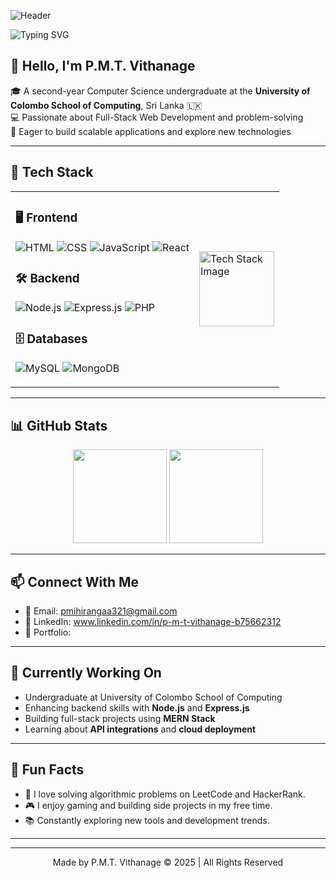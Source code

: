 <!-- Profile Banner -->
![Header](https://capsule-render.vercel.app/api?type=waving&color=0:43e97b,100:38f9d7&height=250&section=header&text=P.M.T.%20Vithanage&fontSize=50&fontColor=ffffff&animation=twinkling)

<p align="left">
  <img 
    src="https://readme-typing-svg.herokuapp.com?font=Fira+Code&weight=600&size=32&pause=500&color=00FFB2&center=false&vCenter=true&width=600&lines=Computer+Science+Undergraduate;Frontend+Developer;Backend+Developer;Full-Stack+Developer;Always+Learning+New+Tech" 
    alt="Typing SVG" 
  />
</p>

## 👋 Hello, I'm P.M.T. Vithanage

🎓 A second-year Computer Science undergraduate at the **University of Colombo School of Computing**, Sri Lanka 🇱🇰  
💻 Passionate about Full-Stack Web Development and problem-solving  
🚀 Eager to build scalable applications and explore new technologies  

---

## 🧠 Tech Stack

<table>
  <tr>
    <td>
      
### 🖥️ Frontend
![HTML](https://img.shields.io/badge/HTML5-E34F26?style=flat&logo=html5&logoColor=white)
![CSS](https://img.shields.io/badge/CSS3-1572B6?style=flat&logo=css3&logoColor=white)
![JavaScript](https://img.shields.io/badge/JavaScript-F7DF1E?style=flat&logo=javascript&logoColor=black)
![React](https://img.shields.io/badge/React-20232A?style=flat&logo=react&logoColor=61DAFB)

### 🛠️ Backend
![Node.js](https://img.shields.io/badge/Node.js-339933?style=flat&logo=node.js&logoColor=white)
![Express.js](https://img.shields.io/badge/Express.js-000000?style=flat&logo=express&logoColor=white)
![PHP](https://img.shields.io/badge/PHP-777BB4?style=flat&logo=php&logoColor=white)

### 🗄️ Databases
![MySQL](https://img.shields.io/badge/MySQL-4479A1?style=flat&logo=mysql&logoColor=white)
![MongoDB](https://img.shields.io/badge/MongoDB-4EA94B?style=flat&logo=mongodb&logoColor=white)
    </td>
    <td>
      <img src="image.gif" width="120px" alt="Tech Stack Image" /><br>
    </td>
  </tr>
</table>

---

## 📊 GitHub Stats

<p align="center">
  <img src="https://github-readme-stats.vercel.app/api?username=pmtvithanage&show_icons=true&theme=tokyonight" height="150px"/>
  <img src="https://github-readme-stats.vercel.app/api/top-langs/?username=pmtvithanage&layout=compact&theme=tokyonight" height="150px"/>
</p>

---

## 📫 Connect With Me

- 📧 Email: pmihirangaa321@gmail.com
- 💼 LinkedIn: www.linkedin.com/in/p-m-t-vithanage-b75662312
- 🧪 Portfolio: 

---

## 🚀 Currently Working On

- Undergraduate at University of Colombo School of Computing
- Enhancing backend skills with **Node.js** and **Express.js**
- Building full-stack projects using **MERN Stack**
- Learning about **API integrations** and **cloud deployment**

---

## 🧩 Fun Facts

- 🧩 I love solving algorithmic problems on LeetCode and HackerRank.
- 🎮 I enjoy gaming and building side projects in my free time.
- 📚 Constantly exploring new tools and development trends.

---

<!-- Footer -->
---

<p align="center">
  Made by P.M.T. Vithanage  
  © 2025 | All Rights Reserved
</p>

